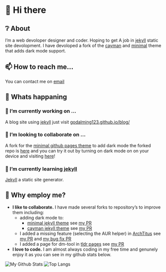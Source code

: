 # 👋 Hi there

## ❔ About
I’m a web devoloper designer and coder. Hoping to get A job in [jekyll](https://jekyllrb.com) static site devolopment. I have devoloped a fork of the [cayman](https://github.com/pages-themes/cayman) and [minimal](https://github.com/pages-themes/minimal) theme that adds dark mode support.

## 📫 How to reach me...
You can contact me on [email](mailto:r2hk9ahnf@relay.firefox.com)

## 📰 Whats happaning

### 🔭 I’m currently working on ...
A blog site using [jekyll](https://jekyllrb.com) just visit [godalming123.github.io/blog/](godalming123.github.io/blog/)

### 👯 I’m looking to collaborate on ...
A fork for the [minimal github pages theme](https://github.com/pages-themes/minimal) to add dark mode the forked repo is [here](https://github.com/godalming123/minimal) and you can try it out by turning on dark mode on on your device and visiting [here](https://godalming123.github.io/minimal/)!

### 🌱 I’m currently learning [jekyll](https://jekyllrb.com/)
[Jekyll](https://jekyllrb.com) a static site generator.

## 👔 Why employ me?
 - **I like to collaborate.**
   I have made several forks to repository’s to improve them including:
    - adding dark mode to:
       - [minimal jekyll theme](https://github.com/pages-themes/minimal) see [my PR](https://github.com/pages-themes/minimal/pull/121)
       - [cayman jekyll theme](https://github.com/pages-themes/cayman) see [my PR](https://github.com/pages-themes/cayman/pull/135)
    - I added a missing feature (selecting the AUR helper) in [ArchTitus](https://github.com/ChrisTitusTech/ArchTitus) see [my PR](https://github.com/ChrisTitusTech/ArchTitus/pull/189) and [my bug fix PR](https://github.com/ChrisTitusTech/ArchTitus/pull/222)
    - I added a page for dm-tool in [tldr pages](https://github.com/tldr-pages/tldr) see [my PR](https://github.com/tldr-pages/tldr/pull/7710)
 - **I love to code.**
   I am almost always coding in my free time and genunely enjoy it as you can see in my github stats below.

![My Github Stats](https://github-readme-stats.vercel.app/api?username=godalming123&theme=cobalt)
![Top Langs](https://github-readme-stats.vercel.app/api/top-langs/?username=godalming123&layout=compact&show_icons=true&theme=cobalt)
<!--
**godalming123/godalming123** is a ✨ _special_ ✨ repository because its `README.md` (this file) appears on your GitHub profile.

Here are some ideas to get you started:

- 🔭 I’m currently working on ...
- 🌱 I’m currently learning ...
- 👯 I’m looking to collaborate on ...
- 🤔 I’m looking for help with ...
- 💬 Ask me about ...
- 📫 How to reach me: ...
- 😄 Pronouns: ...
- ⚡ Fun fact: ...
-->
